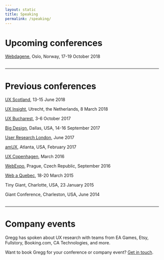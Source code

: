 ```yaml
---
layout: static
title: Speaking
permalink: /speaking/
---
```


# Upcoming conferences
[Webdagene](https://www.webdagene.no/en/), Oslo, Norway, 17-19 October 2018
<br />
<br />

----
# Previous conferences
[UX Scotland](https://uxscotland.net/), 13-15 June 2018

[UX Insight](https://uxinsightevent.com/), Utrecht, the Netherlands, 8 March 2018

[UX Bucharest](http://2017.uxbucharest.com/), 3-6 October 2017

[Big Design](https://bigdesignevents.com/), Dallas, USA, 14-16 September 2017

[User Research London](https://www.userresearchlondon.com/2017/), June 2017

[amUX](https://amux.org/), Atlanta, USA, February 2017

[UX Copenhagen](https://uxcopenhagen.com/), March 2016

[WebExpo](https://www.webexpo.net/), Prague, Czech Republic, September 2016

[Web a Quebec](https://webaquebec.org/), 18-20 March 2015

Tiny Giant, Charlotte, USA, 23 January 2015

Giant Conference, Charleston, USA, June 2014
<br />
<br />

----
# Company events
Gregg has spoken about UX research with teams from EA Games, Etsy, Fullstory, Booking.com, CA Technologies, and more.

Want to book Gregg for your conference or company event? [Get in touch](../contact).
